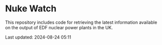 # Nuke Watch

This repository includes code for retrieving the latest information available on the output of EDF nuclear power plants in the UK.

Last updated: 2024-08-24 05:11